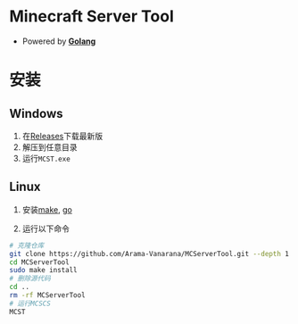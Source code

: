 # Minecraft Server Tool

- Powered by **[Golang](https://go.dev/)**

# 安装

## Windows

1. 在[Releases](../../releases/latest)下载最新版
2. 解压到任意目录
3. 运行`MCST.exe`

## Linux

1. 安装[make](https://www.gnu.org/software/make), [go](https://go.dev/dl)

2. 运行以下命令

```bash
# 克隆仓库
git clone https://github.com/Arama-Vanarana/MCServerTool.git --depth 1
cd MCServerTool
sudo make install
# 删除源代码
cd ..
rm -rf MCServerTool
# 运行MCSCS
MCST
```
